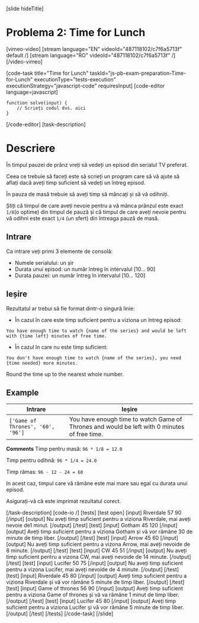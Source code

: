 [slide hideTitle]
# Problema 2: Time for Lunch

[vimeo-video]
[stream language="EN" videoId="487118102/c7f6a5713f" default /]
[stream language="RO" videoId="487118102/c7f6a5713f"  /]
[/video-vimeo]



[code-task title="Time for Lunch" taskId="js-pb-exam-preparation-Time-for-Lunch" executionType="tests-execution" executionStrategy="javascript-code" requiresInput]
[code-editor language=javascript]
```
function solve(input) {
	// Scrieți codul dvs. aici
}
```
[/code-editor]
[task-description]
# Descriere
În timpul pauzei de prânz vreți să vedeți un episod din serialul TV preferat. 

Ceea ce trebuie să faceți este să scrieți un program care să vă ajute să aflați dacă aveți timp suficient să vedeți un întreg episod. 

În pauza de masă trebuie să aveți timp să mâncați și să vă odihniți. 

Știți că timpul de care aveți nevoie pentru a vă mânca prânzul este exact `1/8`(o optime) din timpul de pauză și că timpul de care aveți nevoie pentru vă odihni este exact `1/4` (un sfert) din întreaga pauză de masă.


## Intrare
Ca intrare veți primi 3 elemente de consolă:
- Numele serialului: un șir
- Durata unui episod: un număr întreg în intervalul \[10… 90\]
- Durata pauzei: un număr întreg în intervalul \[10… 120\]

## Ieșire
Rezultatul ar trebui să fie format dintr-o singură linie:

- În cazul în care este timp suficient pentru a viziona un întreg episod: 

`You have enough time to watch {name of the series} and would be left with {time left} minutes of free time.`

- În cazul în care nu este timp suficient: 

`You don't have enough time to watch {name of the series}, you need {time needed} more minutes.`

Round the time up to the nearest whole number.

## Example
| **Intrare** | **Ieșire** |
| --- | --- |
|`['Game of Thrones', '60', '96']`| You have enough time to watch Game of Thrones and would be left with 0 minutes of free time.|


**Comments**
Timp pentru masă: `96 * 1/8 = 12.0`

Timp pentru odihnă: `96 * 1/4 = 24.0`

Timp rămas: `96 - 12 - 24 = 60`

In acest caz, timpul care vă rămâne este mai mare sau egal cu durata unui episod.

Asigurați-vă că este imprimat rezultatul corect.

[/task-description]
[code-io /]
[tests]
[test open]
[input]
Riverdale
57
90
[/input]
[output]
Nu aveți timp suficient pentru a viziona Riverdale, mai aveți nevoie de1 minut.
[/output]
[/test]
[test]
[input]
Gotham
45
120
[/input]
[output]
Aveți timp suficient pentru a viziona Gotham și vă vor rămâne 30 de minute de timp liber.
[/output]
[/test]
[test]
[input]
Arrow
45
60
[/input]
[output]
Nu aveți timp suficient pentru a vizona Arrow, mai aveți nevoide de 8 minute.
[/output]
[/test]
[test]
[input]
CW
45
51
[/input]
[output]
Nu aveți timp suficient pentru a vizona CW, mai aveți nevoide de 14 minute.
[/output]
[/test]
[test]
[input]
Lucifer
50
75
[/input]
[output]
Nu aveți timp suficient pentru a vizona Lucifer, mai aveți nevoide de 4 minute.
[/output]
[/test]
[test]
[input]
Riverdale
45
80
[/input]
[output]
Aveți timp suficient pentru a viziona Riverdale și  vă vor rămâne 5 minute de timp liber.
[/output]
[/test]
[test]
[input]
Game of thrones
56
90
[/input]
[output]
Aveți timp suficient pentru a viziona Game of thrones și  vă va rămâne 1 minut de timp liber.
[/output]
[/test]
[test]
[input]
Lucifer
45
80
[/input]
[output]
Aveți timp suficient pentru a viziona Lucifer și vă vor rămâne 5 minute de timp liber.
[/output]
[/test]
[/tests]
[/code-task]
[/slide]